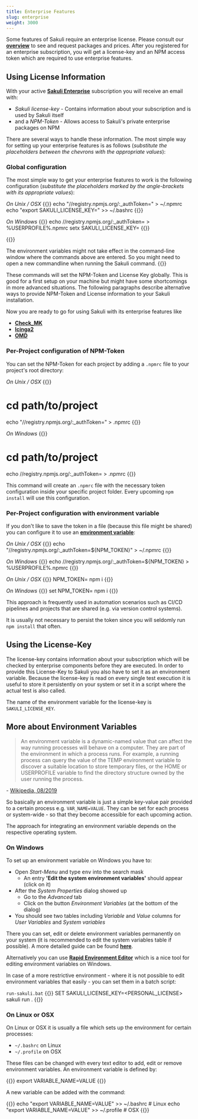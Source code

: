 ```yaml
---
title: Enterprise Features
slug: enterprise
weight: 3000
---
```


Some features of Sakuli require an enterprise license. Please consult our **[overview](/enterprise)** to see and request packages and prices. After you registered for an enterprise subscription, you will get a license-key and an NPM access token which are required to use enterprise features.

## Using License Information

With your active **[Sakuli Enterprise](/enterprise)** subscription you will receive an email with:

- _Sakuli license-key_ - Contains information about your subscription and is used by Sakuli itself
- and a _NPM-Token_ - Allows access to Sakuli's private enterprise packages on NPM

There are several ways to handle these information. The most simple way for setting up your enterprise features is as follows (_substitute the placeholders between the chevrons with the appropriate values_):


### Global configuration
The most simple way to get your enterprise features to work is the following configuration (_substitute the placeholders marked by the angle-brackets with its appropriate values_):

_On Unix / OSX_
{{<highlight bash>}}
echo "//registry.npmjs.org/:_authToken=<Put your personal NPM-TOKEN here>" > ~/.npmrc
echo "export SAKULI_LICENSE_KEY=<Put your personal SAKULI-LICENSE-KEY here>" >> ~/.bashrc
{{</highlight>}}

_On Windows_
{{<highlight bash>}}
echo //registry.npmjs.org/:_authToken=<Put your personal NPM-TOKEN here> > %USERPROFILE%\.npmrc
setx SAKULI_LICENSE_KEY=<Put your personal SAKULI-LICENSE-KEY here>
{{</highlight>}}

{{<alert>}}

The environment variables might not take effect in the command-line window where the commands above are entered. So you might need to open a new commandline when running the Sakuli command.
{{</alert>}}

These commands will set the NPM-Token and License Key globally. This is good for a first setup on your machine but might have some shortcomings in more advanced situations. The following paragraphs describe alternative ways to provide NPM-Token and License information to your Sakuli installation.

Now you are ready to go for using Sakuli with its enterprise features like

- **[Check_MK](check_mk-forwarder)**
- **[Icinga2](icinga2-forwarder)**
- **[OMD](omd-forwarder)**

### Per-Project configuration of NPM-Token

You can set the NPM-Token for each project by adding a `.npmrc` file to your project's root directory:

_On Unix / OSX_
{{<highlight bash>}}
# cd path/to/project
echo "//registry.npmjs.org/:_authToken=<Put your personal NPM-TOKEN here>" > .npmrc
{{</highlight>}}

_On Windows_
{{<highlight bash>}}
# cd path/to/project
echo //registry.npmjs.org/:_authToken=<Put your personal NPM-TOKEN here> > .npmrc
{{</highlight>}}

This command will create an `.npmrc` file with the necessary token configuration inside your specific project folder. Every upcoming `npm install` will use this configuration.

### Per-Project configuration with environment variable
If you don't like to save the token in a file (because this file might be shared) you can configure it to use an **[environment variable](#more-about-environment-variables)**:

_On Unix / OSX_
{{<highlight bash>}}
echo "//registry.npmjs.org/:_authToken=\${NPM_TOKEN}" > ~/.npmrc
{{</highlight>}}

_On Windows_
{{<highlight bash>}}
echo //registry.npmjs.org/:_authToken=${NPM_TOKEN} > %USERPROFILE%\.npmrc
{{</highlight>}}

_On Unix / OSX_
{{<highlight bash>}}
NPM_TOKEN=<Put your personal NPM-TOKEN here> npm i <ENTERPRISE-PACKAGE>
{{</highlight>}}

_On Windows_
{{<highlight bash>}}
set NPM_TOKEN=<Put your personal NPM-TOKEN here>
npm i <ENTERPRISE-PACKAGE>
{{</highlight>}}

This approach is frequently used in automation scenarios such as CI/CD pipelines and projects that are shared (e.g. via version control systems).

It is usually not necessary to persist the token since you will seldomly run `npm install` that often.


## Using the License-Key

The license-key contains information about your subscription which will be checked by enterprise components before they are executed. In order to provide this License-Key to Sakuli you also have to set it as an environment variable. Because the license-key is read on every single test execution it is useful to store it persistently on your system or set it in a script where the actual test is also called.

The name of the environment variable for the license-key is `SAKULI_LICENSE_KEY`.

## More about Environment Variables

> An environment variable is a dynamic-named value that can affect the way running processes will behave on a computer.
> They are part of the environment in which a process runs. For example, a running process can query the value of the TEMP environment variable to discover a suitable location to store temporary files, or the HOME or USERPROFILE variable to find the directory structure owned by the user running the process.

\- [Wikipedia, 08/2019](https://en.wikipedia.org/wiki/Environment_variable)

So basically an environment variable is just a simple key-value pair provided to a certain process e.g. `VAR_NAME=VALUE`. They can be set for each process or system-wide - so that they become accessible for each upcoming action.

The approach for integrating an environment variable depends on the respective operating system.

### On Windows

To set up an environment variable on Windows you have to:

- Open _Start-Menu_ and type <kbd>env</kbd> into the search mask
  - An entry **'Edit the system environment variables'** should appear (click on it)
- After the _System Properties_ dialog showed up
  - Go to the _Advanced_ tab
  - Click on the button _Environment Variables_ (at the bottom of the dialog)
- You should see two tables including _Variable_ and _Value_ columns for _User Variables_ and _System variables_

There you can set, edit or delete environment variables permanently on your system (it is recommended to edit the system variables table if possible). A more detailed guide can be found [**here**](https://www.architectryan.com/2018/03/17/add-to-the-path-on-windows-10/).

Alternatively you can use **[Rapid Environment Editor](https://www.rapidee.com/en/about)** which is a nice tool for editing environment variables on Windows.

In case of a more restrictive environment - where it is not possible to edit environment variables that easily - you can set them in a batch script:

`run-sakuli.bat`
{{<highlight batch>}}
SET SAKULI_LICENSE_KEY=<PERSONAL_LICENSE>
sakuli run .
{{</highlight>}}

### On Linux or OSX

On Linux or OSX it is usually a file which sets up the environment for certain processes:

- `~/.bashrc` on Linux
- `~/.profile` on OSX

These files can be changed with every text editor to add, edit or remove environment variables. An environment variable is defined by:

{{<highlight bash>}}
export VARIABLE_NAME=VALUE
{{</highlight>}}

A new variable can be added with the command:

{{<highlight bash>}}
echo "export VARIABLE_NAME=VALUE" >> ~/.bashrc  # Linux
echo "export VARIABLE_NAME=VALUE" >> ~/.profile # OSX
{{</highlight>}}

